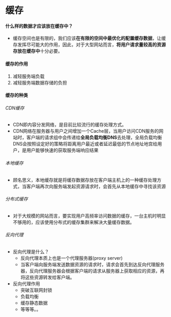 # 缓存

#### 什么样的数据才应该放在缓存中？
- 缓存空间也是有限的，我们应该**在有限的空间中最优化的配置缓存数据**，让缓存发挥尽可能大的作用，因此，对于大型网站而言，**将用户请求量较高的资源存放在缓存中**十分必要。

#### 缓存的作用
1. 减轻服务端负载
2. 减轻服务端数据存储的负担


#### 缓存的种类
###### CDN缓存
- CDN即内容分发网络，是目前比较流行的缓存处理方式。
- CDN网络在服务器与用户之间增加一个Cache层，当用户访问CDN服务的网站时，客户端的请求组中会传递给**全局负载均衡DNS**去处理，全局负载均衡DNS会按照设定好的策略将距离用户最近或者延迟最低的节点地址地宫给用户，是用户能够快速的获取服务端响应结果


###### 本地缓存
- 顾名思义，本地缓存就是将缓存数据存放在客户端主机上的一种缓存处理方式，当客户端再次向服务端发起资源请求时，会首先从本地缓存中寻找该资源

###### 分布式缓存
- 对于大规模的网站而言，要实现用户高频率访问数据的缓存，一台主机时明显不够用的，应该使用分布式的缓存集群来解决大量缓存数据。

###### 反向代理
- 反向代理是什么？ 
	- 反向代理本质上也是一个代理服务器(proxy server)
	- 当客户端向服务端发送数据资源的请求时，请求会首先到达反向代理服务器，反向代理服务器会根据客户端的请求从服务器上获取相应的资源，再将这些资源转发给客户端。
- 反向代理作用
	- 突破互联网封锁
	- 负载均衡
	- 缓存静态数据
	- 等等等。。
